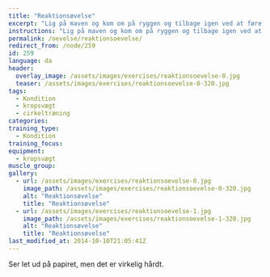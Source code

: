 ```yaml
---
title: "Reaktionsøvelse"
excerpt: "Lig på maven og kom om på ryggen og tilbage igen ved at føre benene gennem armene."
instructions: "Lig på maven og kom om på ryggen og tilbage igen ved at føre benene gennem armene."
permalink: /oevelse/reaktionsoevelse/
redirect_from: /node/259
id: 259
language: da
header:
  overlay_image: /assets/images/exercises/reaktionsoevelse-0.jpg
  teaser: /assets/images/exercises/reaktionsoevelse-0-320.jpg
tags:
  - Kondition
  - kropsvægt
  - cirkeltræning
categories:
training_type: 
  - Kondition
training_focus: 
equipment:
  - kropsvægt
muscle_group:
gallery:
  - url: /assets/images/exercises/reaktionsoevelse-0.jpg
    image_path: /assets/images/exercises/reaktionsoevelse-0-320.jpg
    alt: "Reaktionsøvelse"
    title: "Reaktionsøvelse"
  - url: /assets/images/exercises/reaktionsoevelse-1.jpg
    image_path: /assets/images/exercises/reaktionsoevelse-1-320.jpg
    alt: "Reaktionsøvelse"
    title: "Reaktionsøvelse"
last_modified_at: 2014-10-10T21:05:41Z
---
```


Ser let ud på papiret, men det er virkelig hårdt.
